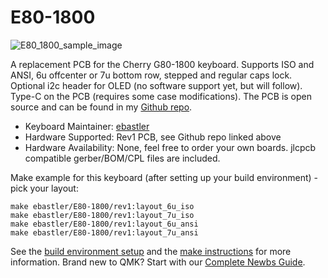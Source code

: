 # E80-1800

![E80_1800_sample_image](https://raw.githubusercontent.com/ebastler/E80-1800/master/img/e80-1800-silk.jpg)

A replacement PCB for the Cherry G80-1800 keyboard. Supports ISO and ANSI, 6u offcenter or 7u bottom row, stepped and regular caps lock. Optional i2c header for OLED (no software support yet, but will follow). Type-C on the PCB (requires some case modifications). The PCB is open source and can be found in my [Github repo](https://github.com/ebastler/E80-1800).

* Keyboard Maintainer: [ebastler](https://github.com/ebastler)
* Hardware Supported: Rev1 PCB, see Github repo linked above
* Hardware Availability: None, feel free to order your own boards. jlcpcb compatible gerber/BOM/CPL files are included.

Make example for this keyboard (after setting up your build environment) - pick your layout:

    make ebastler/E80-1800/rev1:layout_6u_iso
    make ebastler/E80-1800/rev1:layout_7u_iso
    make ebastler/E80-1800/rev1:layout_6u_ansi
    make ebastler/E80-1800/rev1:layout_7u_ansi

See the [build environment setup](https://docs.qmk.fm/#/getting_started_build_tools) and the [make instructions](https://docs.qmk.fm/#/getting_started_make_guide) for more information. Brand new to QMK? Start with our [Complete Newbs Guide](https://docs.qmk.fm/#/newbs).